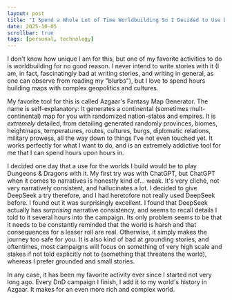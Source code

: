 ```yaml
---
layout: post
title: "I Spend a Whole Lot of Time Worldbuilding So I Decided to Use DeepSeek to Play Dungeons & Dragons With It"
date: 2025-10-05
scrollbar: true
tags: [personal, technology]
---
```

I don't know how unique I am for this, but one of my favorite activities to do is worldbuilding for no good reason. I never intend to write stories with it (I am, in fact, fascinatingly bad at writing stories, and writing in general, as one can observe from reading my "blurbs"), but I love to spend hours building maps with complex geopolitics and cultures.

My favorite tool for this is called Azgaar's Fantasy Map Generator. The name is self-explanatory: It generates a continental (sometimes mult-continental) map for you with randomized nation-states and empires. It is *extremely* detailed, from detailing generated randomly provinces, biomes, heightmaps, temperatures, routes, cultures, burgs, diplomatic relations, military prowess, all the way down to things I've not even touched yet. It works perfectly for what I want to do, and is an extremely addictive tool for me that I can spend hours upon hours in.

I decided one day that a use for the worlds I build would be to play Dungeons & Dragons with it. My first try was with ChatGPT, but ChatGPT when it comes to narratives is honestly kind of... weak. It's very cliché, not very narratively consistent, and hallucinates a lot. I decided to give DeepSeek a try therefore, and I had heretofore not really used DeepSeek before. I found out it was surprisingly excellent. I found that DeepSeek actually has *surprising* narrative consistency, and seems to recall details I told to it several hours into the campaign. Its only problem seems to be that it needs to be constantly reminded that the world is harsh and that consequences for a lesser roll are real. Otherwise, it simply makes the journey too safe for you. It is also kind of bad at grounding stories, and oftentimes, most campaigns will focus on something of very high scale and stakes if not told explicitly not to (something that threatens the world), whereas I prefer grounded and small stories.

In any case, it has been my favorite activity ever since I started not very long ago. Every DnD campaign I finish, I add it to my world's history in Azgaar. It makes for an even more rich and complex world.